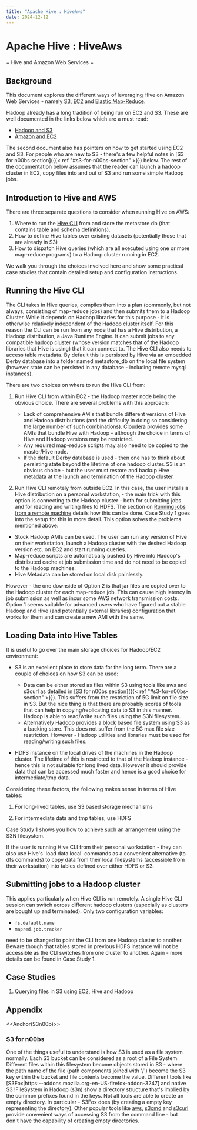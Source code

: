 ```yaml
---
title: "Apache Hive : HiveAws"
date: 2024-12-12
---
```










# Apache Hive : HiveAws






= Hive and Amazon Web Services =


## Background


This document explores the different ways of leveraging Hive on Amazon Web Services - namely [S3](http://aws.amazon.com/s3), [EC2](http://aws.amazon.com/EC2) and [Elastic Map-Reduce](http://aws.amazon.com/elasticmapreduce/). 


Hadoop already has a long tradition of being run on EC2 and S3. These are well documented in the links below which are a must read:


* [Hadoop and S3](http://wiki.apache.org/hadoop/AmazonS3)
* [Amazon and EC2](http://wiki.apache.org/hadoop/AmazonEC2)


The second document also has pointers on how to get started using EC2 and S3. For people who are new to S3 - there's a few helpful notes in [S3 for n00bs section]({{< ref "#s3-for-n00bs-section" >}}) below. The rest of the documentation below assumes that the reader can launch a hadoop cluster in EC2, copy files into and out of S3 and run some simple Hadoop jobs.


## Introduction to Hive and AWS


There are three separate questions to consider when running Hive on AWS:


1. Where to run the [Hive CLI](http://wiki.apache.org/hadoop/Hive/LanguageManual/Cli) from and store the metastore db (that contains table and schema definitions).
2. How to define Hive tables over existing datasets (potentially those that are already in S3)
3. How to dispatch Hive queries (which are all executed using one or more map-reduce programs) to a Hadoop cluster running in EC2.


We walk you through the choices involved here and show some practical case studies that contain detailed setup and configuration instructions.


## Running the Hive CLI


The CLI takes in Hive queries, compiles them into a plan (commonly, but not always, consisting of map-reduce jobs) and then submits them to a Hadoop Cluster. While it depends on Hadoop libraries for this purpose - it is otherwise relatively independent of the Hadoop cluster itself. For this reason the CLI can be run from any node that has a Hive distribution, a Hadoop distribution, a Java Runtime Engine. It can submit jobs to any compatible hadoop cluster (whose version matches that of the Hadoop libraries that Hive is using) that it can connect to. The Hive CLI also needs to access table metadata. By default this is persisted by Hive via an embedded Derby database into a folder named metastore\_db on the local file system (however state can be persisted in any database - including remote mysql instances).


There are two choices on where to run the Hive CLI from:


1. Run Hive CLI from within EC2 - the Hadoop master node being the obvious choice. There are several problems with this approach:
	* Lack of comprehensive AMIs that bundle different versions of Hive and Hadoop distributions (and the difficulty in doing so considering the large number of such combinations). [Cloudera](http://www.cloudera.com/hadoop-ec2) provides some AMIs that bundle Hive with Hadoop - although the choice in terms of Hive and Hadoop versions may be restricted.
	* Any required map-reduce scripts may also need to be copied to the master/Hive node.
	* If the default Derby database is used - then one has to think about persisting state beyond the lifetime of one hadoop cluster. S3 is an obvious choice - but the user must restore and backup Hive metadata at the launch and termination of the Hadoop cluster.


 2. Run Hive CLI remotely from outside EC2. In this case, the user installs a Hive distribution on a personal workstation, - the main trick with this option is connecting to the Hadoop cluster - both for submitting jobs and for reading and writing files to HDFS. The section on [Running jobs from a remote machine](http://wiki.apache.org/hadoop/AmazonEC2#FromRemoteMachine) details how this can be done. Case Study 1 goes into the setup for this in more detail. This option solves the problems mentioned above:


* Stock Hadoop AMIs can be used. The user can run any version of Hive on their workstation, launch a Hadoop cluster with the desired Hadoop version etc. on EC2 and start running queries.
* Map-reduce scripts are automatically pushed by Hive into Hadoop's distributed cache at job submission time and do not need to be copied to the Hadoop machines.
* Hive Metadata can be stored on local disk painlessly.


However - the one downside of Option 2 is that jar files are copied over to the Hadoop cluster for each map-reduce job. This can cause high latency in job submission as well as incur some AWS network transmission costs. Option 1 seems suitable for advanced users who have figured out a stable Hadoop and Hive (and potentially external libraries) configuration that works for them and can create a new AMI with the same.


## Loading Data into Hive Tables


It is useful to go over the main storage choices for Hadoop/EC2 environment:


* S3 is an excellent place to store data for the long term. There are a couple of choices on how S3 can be used:
	+ Data can be either stored as files within S3 using tools like aws and s3curl as detailed in [S3 for n00bs section]({{< ref "#s3-for-n00bs-section" >}}). This suffers from the restriction of 5G limit on file size in S3. But the nice thing is that there are probably scores of tools that can help in copying/replicating data to S3 in this manner. Hadoop is able to read/write such files using the S3N filesystem.
	+ Alternatively Hadoop provides a block based file system using S3 as a backing store. This does not suffer from the 5G max file size restriction. However - Hadoop utilities and libraries must be used for reading/writing such files.


* HDFS instance on the local drives of the machines in the Hadoop cluster. The lifetime of this is restricted to that of the Hadoop instance - hence this is not suitable for long lived data. However it should provide data that can be accessed much faster and hence is a good choice for intermediate/tmp data.


Considering these factors, the following makes sense in terms of Hive tables:


1. For long-lived tables, use S3 based storage mechanisms  

 2. For intermediate data and tmp tables, use HDFS


Case Study 1 shows you how to achieve such an arrangement using the S3N filesystem.


If the user is running Hive CLI from their personal workstation - they can also use Hive's 'load data local' commands as a convenient alternative (to dfs commands) to copy data from their local filesystems (accessible from their workstation) into tables defined over either HDFS or S3.


## Submitting jobs to a Hadoop cluster


This applies particularly when Hive CLI is run remotely. A single Hive CLI session can switch across different hadoop clusters (especially as clusters are bought up and terminated). Only two configuration variables:


* `fs.default.name`
* `mapred.job.tracker`  

need to be changed to point the CLI from one Hadoop cluster to another. Beware though that tables stored in previous HDFS instance will not be accessible as the CLI switches from one cluster to another. Again - more details can be found in Case Study 1.
## Case Studies


1. Querying files in S3 using EC2, Hive and Hadoop
## Appendix


<<Anchor(S3n00b)>>
### S3 for n00bs


One of the things useful to understand is how S3 is used as a file system normally. Each S3 bucket can be considered as a root of a File System. Different files within this filesystem become objects stored in S3 - where the path name of the file (path components joined with '/') become the S3 key within the bucket and file contents become the value. Different tools like [S3Fox|https:--addons.mozilla.org-en-US-firefox-addon-3247] and native S3 !FileSystem in Hadoop (s3n) show a directory structure that's implied by the common prefixes found in the keys. Not all tools are able to create an empty directory. In particular - S3Fox does (by creating a empty key representing the directory). Other popular tools like [aws](http://timkay.com/aws/), [s3cmd](http://s3tools.org/s3cmd) and [s3curl](http://developer.amazonwebservices.com/connect/entry.jspa?externalID=128) provide convenient ways of accessing S3 from the command line - but don't have the capability of creating empty directories.



 

 

